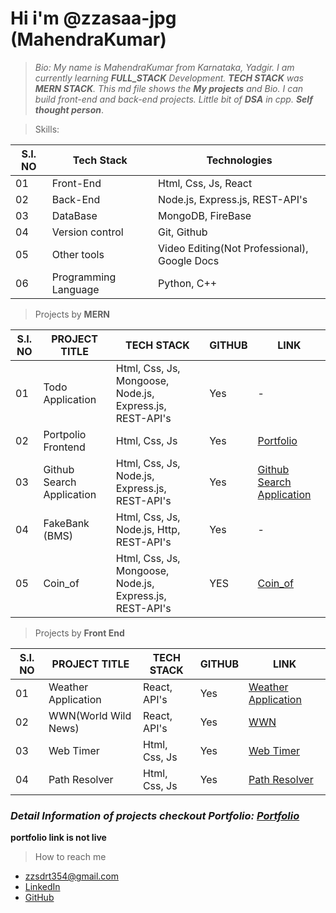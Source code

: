 # Hi i'm @zzasaa-jpg (MahendraKumar)

> *Bio: My name is MahendraKumar from Karnataka, Yadgir. I am currently learning **FULL_STACK** Development. **TECH STACK** was **MERN STACK**. This md file shows the **My projects** and Bio. I can build front-end and back-end projects. Little bit of **DSA** in cpp. **Self thought person***.

> Skills:

| S.I. NO | Tech Stack | Technologies |
|---------|-------|-----------|
|01|Front-End|Html, Css, Js, React|
|02|Back-End|Node.js, Express.js, REST-API's|
|03|DataBase|MongoDB, FireBase|
|04|Version control|Git, Github|
|05|Other tools|Video Editing(Not Professional), Google Docs|
|06|Programming Language|Python, C++|

> Projects by **MERN**

| S.I. NO | PROJECT TITLE | TECH STACK | GITHUB | LINK |
|---------|---------------|-------|--------|------|
|01|Todo Application|Html, Css, Js, Mongoose, Node.js, Express.js, REST-API's|Yes|-|
|02|Portpolio Frontend|Html, Css, Js|Yes|[Portfolio]()|
|03|Github Search Application|Html, Css, Js, Node.js, Express.js, REST-API's|Yes|[Github Search Application](https://github-h8w5.onrender.com)|
|04|FakeBank (BMS)|Html, Css, Js, Node.js, Http, REST-API's|Yes|-|
|05|Coin_of|Html, Css, Js, Mongoose, Node.js, Express.js, REST-API's|YES|[Coin_of](https://coin-of.netlify.app/)|

> Projects by **Front End**

| S.I. NO | PROJECT TITLE | TECH STACK | GITHUB | LINK |
|---------|---------------|-------|--------|------|
|01|Weather Application|React, API's|Yes|[Weather Application](https://weather-status-web.netlify.app/)|
|02|WWN(World Wild News)|React, API's|Yes|[WWN](https://wwn.netlify.app/)|
|03|Web Timer|Html, Css, Js|Yes|[Web Timer](https://website-timer.netlify.app/)
|04|Path Resolver|Html, Css, Js|Yes|[Path Resolver](https://resolve-path.netlify.app/)


### *Detail Information of projects checkout Portfolio: [Portfolio]()*
**portfolio link is not live**

> How to reach me
- zzsdrt354@gmail.com
- [LinkedIn](https://www.linkedin.com/in/mahendra-kumar-44627a243/)
- [GitHub](https://github.com/zzasaa-jpg)
